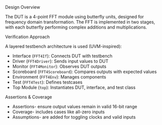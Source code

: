 Design Overview

The DUT is a 4-point FFT module using butterfly units, designed for frequency domain transformation. The FFT is implemented in two stages, with each butterfly performing complex additions and multiplications.

Verification Approach

A layered testbench architecture is used (UVM-inspired):

- Interface (`FFT4If`): Connects DUT with testbench
- Driver (`FFT4Driver`): Sends input values to DUT
- Monitor (`FFT4Monitor`): Observes DUT outputs
- Scoreboard (`FFT4Scoreboard`): Compares outputs with expected values
- Environment (`FFT4Env`): Manages components
- Test (`FFT4Test`): Defines testcases
- Top Module (`top`): Instantiates DUT, interface, and test class

Assertions & Coverage

- Assertions- ensure output values remain in valid 16-bit range
- Coverage- includes cases like all-zero inputs
- Assumptions- are added for toggling clocks and valid inputs

